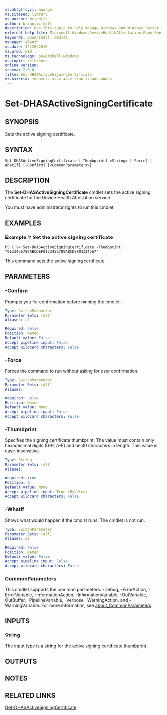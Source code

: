 ```yaml
---
ms.mktglfcycl: manage
ms.sitesec: library
ms.author: brianlic
author: brianlic-msft
description: Use this topic to help manage Windows and Windows Server technologies with Windows PowerShell.
external help file: Microsoft.Windows.DeviceHealthAttestation.PowerShell.dll-Help.xml
keywords: powershell, cmdlet
manager: alanth
ms.date: 12/20/2016
ms.prod: w10
ms.technology: powershell-windows
ms.topic: reference
online version: 
schema: 2.0.0
title: Set-DHASActiveSigningCertificate
ms.assetid: 70989F7C-4752-4D12-919D-17588F58DD05
---
```


# Set-DHASActiveSigningCertificate

## SYNOPSIS
Sets the active signing certificate.

## SYNTAX

```
Set-DHASActiveSigningCertificate [-Thumbprint] <String> [-Force] [-WhatIf] [-Confirm] [<CommonParameters>]
```

## DESCRIPTION
The **Set-DHASActiveSigningCertificate** cmdlet sets the active signing certificate for the Device Health Attestation service.

You must have administrator rights to run this cmdlet.

## EXAMPLES

### Example 1: Set the active signing certificate
```
PS C:\> Set-DHASActiveSigningCertificate -Thumbprint "0123456789ABCDEF0123456789ABCDEF01234567"
```

This command sets the active signing certificate.

## PARAMETERS

### -Confirm
Prompts you for confirmation before running the cmdlet.

```yaml
Type: SwitchParameter
Parameter Sets: (All)
Aliases: cf

Required: False
Position: Named
Default value: False
Accept pipeline input: False
Accept wildcard characters: False
```

### -Force
Forces the command to run without asking for user confirmation.

```yaml
Type: SwitchParameter
Parameter Sets: (All)
Aliases: 

Required: False
Position: Named
Default value: None
Accept pipeline input: False
Accept wildcard characters: False
```

### -Thumbprint
Specifies the signing certificate thumbprint.
The value must contain only hexadecimal digits (0-9, A-F) and be 40 characters in length.
This value is case-insensitive.

```yaml
Type: String
Parameter Sets: (All)
Aliases: 

Required: True
Position: 0
Default value: None
Accept pipeline input: True (ByValue)
Accept wildcard characters: False
```

### -WhatIf
Shows what would happen if the cmdlet runs.
The cmdlet is not run.

```yaml
Type: SwitchParameter
Parameter Sets: (All)
Aliases: wi

Required: False
Position: Named
Default value: False
Accept pipeline input: False
Accept wildcard characters: False
```

### CommonParameters
This cmdlet supports the common parameters: -Debug, -ErrorAction, -ErrorVariable, -InformationAction, -InformationVariable, -OutVariable, -OutBuffer, -PipelineVariable, -Verbose, -WarningAction, and -WarningVariable. For more information, see [about_CommonParameters](http://go.microsoft.com/fwlink/?LinkID=113216).

## INPUTS

### String
The input type is a string for the active signing certificate thumbprint.

## OUTPUTS

## NOTES

## RELATED LINKS

[Get-DHASActiveSigningCertificate](./Get-DHASActiveSigningCertificate.md)

